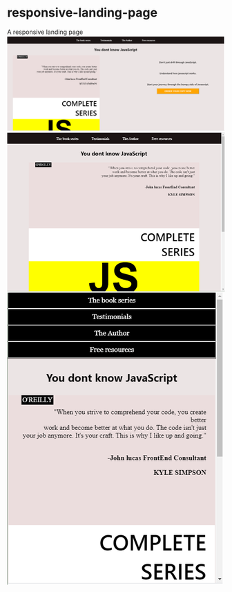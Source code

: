 # responsive-landing-page
A responsive landing page 
![GitHub Logo](https://github.com/faith-ware/images/blob/master/webPic.PNG)
![GitHub Logo](https://github.com/faith-ware/images/blob/master/semiview.PNG)
![GitHub Logo](https://github.com/faith-ware/images/blob/master/mobilepic.PNG)
